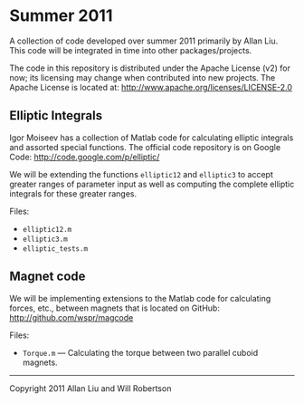 Summer 2011
===========

A collection of code developed over summer 2011 primarily by Allan Liu.
This code will be integrated in time into other packages/projects.

The code in this repository is distributed under the Apache License (v2)
for now; its licensing may change when contributed into new projects. The
Apache License is located at: <http://www.apache.org/licenses/LICENSE-2.0>

Elliptic Integrals
------------------

Igor Moiseev has a collection of Matlab code for calculating
elliptic integrals and assorted special functions.
The official code repository is on Google Code: <http://code.google.com/p/elliptic/>

We will be extending the functions `elliptic12` and `elliptic3` to accept
greater ranges of parameter input as well as computing the complete elliptic
integrals for these greater ranges.

Files:

* `elliptic12.m`
* `elliptic3.m`
* `elliptic_tests.m`

Magnet code
-----------

We will be implementing extensions to the Matlab code for calculating forces,
etc., between magnets that is located on GitHub: <http://github.com/wspr/magcode>

Files:

* `Torque.m` — Calculating the torque between two parallel cuboid magnets.

-------

Copyright 2011 Allan Liu and Will Robertson
